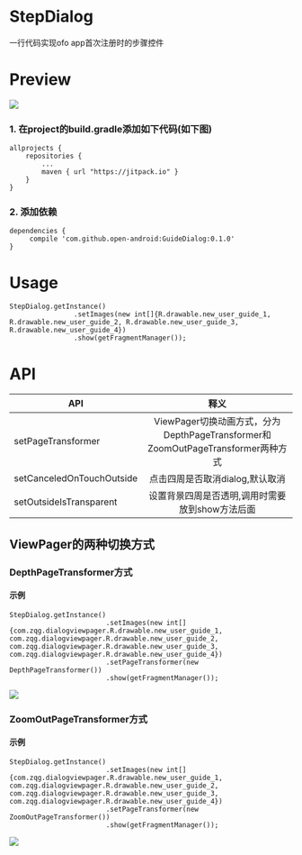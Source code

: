 # StepDialog
一行代码实现ofo app首次注册时的步骤控件

# Preview
![](http://upload-images.jianshu.io/upload_images/4037105-4f058164ab30e9ee.gif?imageMogr2/auto-orient/strip)



### 1. 在project的build.gradle添加如下代码(如下图)

	allprojects {
	    repositories {
	        ...
	        maven { url "https://jitpack.io" }
	    }
	}
### 2. 添加依赖
```
dependencies {
     compile 'com.github.open-android:GuideDialog:0.1.0'
}
```

# Usage
```
StepDialog.getInstance()
                .setImages(new int[]{R.drawable.new_user_guide_1, R.drawable.new_user_guide_2, R.drawable.new_user_guide_3, R.drawable.new_user_guide_4})
                .show(getFragmentManager());
```

# API
| API           | 释义           |
| ------------- |:-------------:|
| setPageTransformer      | ViewPager切换动画方式，分为DepthPageTransformer和ZoomOutPageTransformer两种方式 |
|   setCanceledOnTouchOutside    | 点击四周是否取消dialog,默认取消      | 
| setOutsideIsTransparent | 设置背景四周是否透明,调用时需要放到show方法后面      |

## ViewPager的两种切换方式
### DepthPageTransformer方式
#### 示例
```
StepDialog.getInstance()
                        .setImages(new int[]{com.zqg.dialogviewpager.R.drawable.new_user_guide_1, com.zqg.dialogviewpager.R.drawable.new_user_guide_2, com.zqg.dialogviewpager.R.drawable.new_user_guide_3, com.zqg.dialogviewpager.R.drawable.new_user_guide_4})
                        .setPageTransformer(new DepthPageTransformer())
                        .show(getFragmentManager());
```

![](http://upload-images.jianshu.io/upload_images/4037105-c21409f6f3ff95b9.gif?imageMogr2/auto-orient/strip)

### ZoomOutPageTransformer方式
#### 示例
```
StepDialog.getInstance()
                        .setImages(new int[]{com.zqg.dialogviewpager.R.drawable.new_user_guide_1, com.zqg.dialogviewpager.R.drawable.new_user_guide_2, com.zqg.dialogviewpager.R.drawable.new_user_guide_3, com.zqg.dialogviewpager.R.drawable.new_user_guide_4})
                        .setPageTransformer(new ZoomOutPageTransformer())
                        .show(getFragmentManager());
```
![](http://upload-images.jianshu.io/upload_images/4037105-9797c57bfff773f8.gif?imageMogr2/auto-orient/strip)

